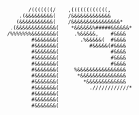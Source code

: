  
                 /(((((((/    ,((((((((((((,
              .(&&&&&&&&&(    /&&&&&&&&&&&&&
             (&&&&&&&&&&&(    /&&&&&&&&&&&&&&&&*
           .(&&&&&&&&&&&&&(    *&&&&&&%#####&&&&&&*
          /%%%%%%%&&&&&&&&(     .%&&&&&,    #&&&&
                  #&&&&&&&(       .%&&&&&(  #&&&&
                  #&&&&&&&(          #&&&&&(#&&&&
                  #&&&&&&&(                 #&&&&
                  #&&&&&&&(                 #&&&&
                  #&&&&&&&(                 #&&&&
                  #&&&&&&&(     %&&&&&&&&&&&&&&&&
                  #&&&&&&&(      *&&&&&&&&&&&&&&&          
                  #&&&&&&&(        *&&&&&&&&&&&&&          
                  #&&&&&&&(          .////////////*          
                  #&&&&&&&(                                  
                  #&&&&&&&(                                  
                  #&&&&&&&(                                  
